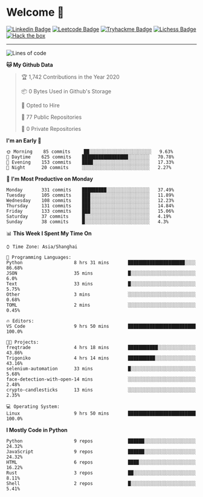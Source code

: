 # Welcome 👋

[![Linkedin Badge](https://img.shields.io/badge/-PedroTorres-blue?style=flat-square&logo=Linkedin&logoColor=white&link=https://www.linkedin.com/in/PedroTorres/)](https://www.linkedin.com/in/pedro-torres-cruz/)
[![Leetcode Badge](https://img.shields.io/badge/profile-leetcode-green)](https://leetcode.com/corfucinas/)
[![Tryhackme Badge](https://img.shields.io/badge/profile-tryhackme-blue)](https://tryhackme.com/p/Corfucinas/)
[![Lichess Badge](https://img.shields.io/badge/challenge_me-lichess-yellow)](https://lichess.org/@/Corfucinas)
[![Hack the box](https://img.shields.io/badge/hack_the_box-profile-red)](https://www.hackthebox.eu/profile/375826)

---

<!--START_SECTION:waka-->
![Lines of code](https://img.shields.io/badge/From%20Hello%20World%20I%27ve%20Written-1.4%20million%20lines%20of%20code-blue)

**🐱 My Github Data** 

> 🏆 1,742 Contributions in the Year 2020
 > 
> 📦 0 Bytes Used in Github's Storage 
 > 
> 💼 Opted to Hire
 > 
> 📜 77 Public Repositories 
 > 
> 🔑 0 Private Repositories  
 > 
**I'm an Early 🐤** 

```text
🌞 Morning    85 commits     ██░░░░░░░░░░░░░░░░░░░░░░░   9.63% 
🌆 Daytime    625 commits    █████████████████░░░░░░░░   70.78% 
🌃 Evening    153 commits    ████░░░░░░░░░░░░░░░░░░░░░   17.33% 
🌙 Night      20 commits     ░░░░░░░░░░░░░░░░░░░░░░░░░   2.27%

```
📅 **I'm Most Productive on Monday** 

```text
Monday       331 commits    █████████░░░░░░░░░░░░░░░░   37.49% 
Tuesday      105 commits    ███░░░░░░░░░░░░░░░░░░░░░░   11.89% 
Wednesday    108 commits    ███░░░░░░░░░░░░░░░░░░░░░░   12.23% 
Thursday     131 commits    ███░░░░░░░░░░░░░░░░░░░░░░   14.84% 
Friday       133 commits    ███░░░░░░░░░░░░░░░░░░░░░░   15.06% 
Saturday     37 commits     █░░░░░░░░░░░░░░░░░░░░░░░░   4.19% 
Sunday       38 commits     █░░░░░░░░░░░░░░░░░░░░░░░░   4.3%

```


📊 **This Week I Spent My Time On** 

```text
⌚︎ Time Zone: Asia/Shanghai

💬 Programming Languages: 
Python                   8 hrs 31 mins       █████████████████████░░░░   86.68% 
JSON                     35 mins             █░░░░░░░░░░░░░░░░░░░░░░░░   6.0% 
Text                     33 mins             █░░░░░░░░░░░░░░░░░░░░░░░░   5.75% 
Other                    3 mins              ░░░░░░░░░░░░░░░░░░░░░░░░░   0.68% 
TOML                     2 mins              ░░░░░░░░░░░░░░░░░░░░░░░░░   0.45%

🔥 Editors: 
VS Code                  9 hrs 50 mins       █████████████████████████   100.0%

🐱‍💻 Projects: 
freqtrade                4 hrs 18 mins       ███████████░░░░░░░░░░░░░░   43.86% 
Trigoniko                4 hrs 14 mins       ██████████░░░░░░░░░░░░░░░   43.16% 
selenium-automation      33 mins             █░░░░░░░░░░░░░░░░░░░░░░░░   5.68% 
face-detection-with-open-14 mins             ░░░░░░░░░░░░░░░░░░░░░░░░░   2.48% 
crypto-candlesticks      13 mins             ░░░░░░░░░░░░░░░░░░░░░░░░░   2.35%

💻 Operating System: 
Linux                    9 hrs 50 mins       █████████████████████████   100.0%

```

**I Mostly Code in Python** 

```text
Python                   9 repos             ██████░░░░░░░░░░░░░░░░░░░   24.32% 
JavaScript               9 repos             ██████░░░░░░░░░░░░░░░░░░░   24.32% 
HTML                     6 repos             ████░░░░░░░░░░░░░░░░░░░░░   16.22% 
Rust                     3 repos             ██░░░░░░░░░░░░░░░░░░░░░░░   8.11% 
Shell                    2 repos             █░░░░░░░░░░░░░░░░░░░░░░░░   5.41%

```



<!--END_SECTION:waka-->
